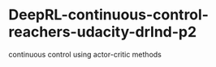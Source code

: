 # DeepRL-continuous-control-reachers-udacity-drlnd-p2
continuous control using actor-critic methods
